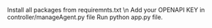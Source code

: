 Install all packages from requiremnts.txt \n
Add your OPENAPI KEY in controller/manageAgent.py file
Run python app.py file.

